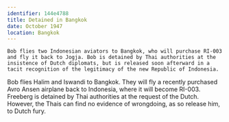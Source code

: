 ```yaml
---
identifier: 144e4788
title: Detained in Bangkok
date: October 1947 
location: Bangkok
---
```


``` {.synopsis}
Bob flies two Indonesian aviators to Bangkok, who will purchase RI-003 and fly it back to Jogja. Bob is detained by Thai authorities at the insistence of Dutch diplomats, but is released soon afterward in a tacit recognition of the legitimacy of the new Republic of Indonesia. 
```

Bob flies Halim and Iswandi to Bangkok. They will fly a recently
purchased Avro Ansen airplane back to Indonesia, where it will become
RI-003. Freeberg is detained by Thai authorities at the request of the
Dutch. However, the Thais can find no evidence of wrongdoing, as so
release him, to Dutch fury.
